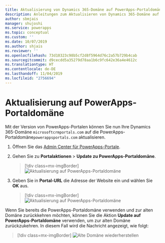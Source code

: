 ```yaml
---
title: Aktualisierung von Dynamics 365-Domäne auf PowerApps-Portaldomäne | Microsoft-Dokumentation
description: Anleitungen zum Aktualisieren von Dynamics 365-Domäne auf PowerApps-Portaldomäne.
author: sbmjais
manager: shujoshi
ms.service: powerapps
ms.topic: conceptual
ms.custom: ''
ms.date: 10/07/2019
ms.author: shjais
ms.reviewer: ''
ms.openlocfilehash: 73d10323c98b5cf2d8f5964d76c2a57b729b4cab
ms.sourcegitcommit: d9cecdd5a35279d78aa1b6c9fc642e36a4e4612c
ms.translationtype: HT
ms.contentlocale: de-DE
ms.lasthandoff: 11/04/2019
ms.locfileid: "2756694"
---
```

# <a name="update-to-powerapps-portals-domain"></a>Aktualisierung auf PowerApps-Portaldomäne

Mit der Version von PowerApps-Portalen können Sie nun Ihre Dynamics 365-Domäne `microsoftcrmportals.com` auf die PowerApps-Portaldomäne`powerappsportals.com` aktualisieren.

1. Öffnen Sie das [Admin Center für PowerApps-Portale](admin-overview.md).

2. Gehen Sie zu **Portalaktionen** > **Update zu PowerApps-Portaldomäne**.

    > [!div class=mx-imgBorder]
    > ![Aktualisierung auf PowerApps-Portaldomäne](../media/update-portal-domain-button.png "Aktualisierung auf PowerApps-Portaldomäne")

3. Geben Sie in **Portal-URL** die Adresse der Website ein und wählen Sie **OK** aus.

    > [!div class=mx-imgBorder]
    > ![Aktualisierung auf PowerApps-Portaldomäne](../media/update-portal-domain.png "Aktualisierung auf PowerApps-Portaldomäne")

Wenn Sie bereits die PowerApps-Portaldomäne verwenden und zur alten Domäne zurückkehren möchten, können Sie die Aktion **Update auf PowerApps-Portaldomäne** verwenden, um zur alten Domäne zurückzukehren. In diesem Fall wird die Nachricht angezeigt, wie folgt:

> [!div class=mx-imgBorder]
> ![Alte Domäne wiederherstellen](../media/revert-portal-domain.png "Alte Domäne wiederherstellen")
